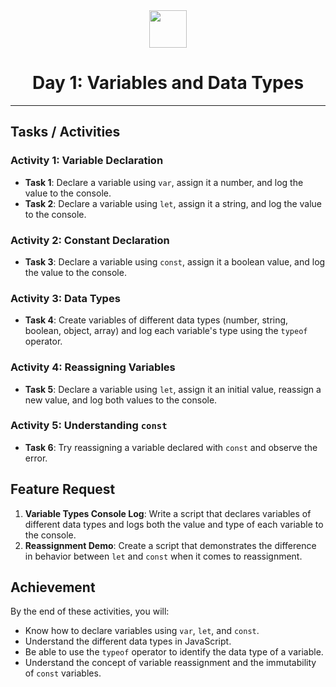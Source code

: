 <div align="center">
  <img height="60" src="https://img.icons8.com/color/344/javascript.png">
  <h1>Day 1: Variables and Data Types</h1>
</div>

---

## Tasks / Activities

### Activity 1: Variable Declaration

- **Task 1**: Declare a variable using `var`, assign it a number, and log the value to the console.
- **Task 2**: Declare a variable using `let`, assign it a string, and log the value to the console.

### Activity 2: Constant Declaration

- **Task 3**: Declare a variable using `const`, assign it a boolean value, and log the value to the console.

### Activity 3: Data Types

- **Task 4**: Create variables of different data types (number, string, boolean, object, array) and log each variable's type using the `typeof` operator.

### Activity 4: Reassigning Variables

- **Task 5**: Declare a variable using `let`, assign it an initial value, reassign a new value, and log both values to the console.

### Activity 5: Understanding `const`

- **Task 6**: Try reassigning a variable declared with `const` and observe the error.

## Feature Request

1. **Variable Types Console Log**: Write a script that declares variables of different data types and logs both the value and type of each variable to the console.
2. **Reassignment Demo**: Create a script that demonstrates the difference in behavior between `let` and `const` when it comes to reassignment.

## Achievement

By the end of these activities, you will:

- Know how to declare variables using `var`, `let`, and `const`.
- Understand the different data types in JavaScript.
- Be able to use the `typeof` operator to identify the data type of a variable.
- Understand the concept of variable reassignment and the immutability of `const` variables.
